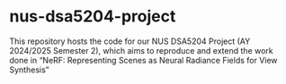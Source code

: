 # nus-dsa5204-project
This repository hosts the code for our NUS DSA5204 Project (AY 2024/2025 Semester 2), which aims to reproduce and extend the work done in “NeRF: Representing Scenes as Neural Radiance Fields for View Synthesis”

